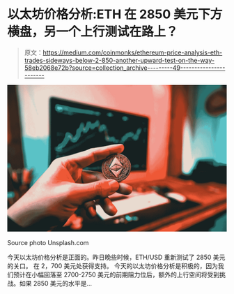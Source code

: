 # 以太坊价格分析:ETH 在 2850 美元下方横盘，另一个上行测试在路上？

> 原文：<https://medium.com/coinmonks/ethereum-price-analysis-eth-trades-sideways-below-2-850-another-upward-test-on-the-way-58eb2068e72b?source=collection_archive---------49----------------------->

![](img/2d0f05e88f8870a227667170fe613794.png)

Source photo Unsplash.com

今天以太坊价格分析是正面的。昨日晚些时候，ETH/USD 重新测试了 2850 美元的关口。
在 2，700 美元处获得支持。
今天的以太坊价格分析是积极的，因为我们预计在小幅回落至 2700-2750 美元的前期阻力位后，额外的上行空间将受到挑战。如果 2850 美元的水平是…